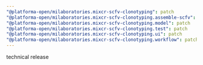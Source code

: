 ```yaml
---
"@platforma-open/milaboratories.mixcr-scfv-clonotyping": patch
"@platforma-open/milaboratories.mixcr-scfv-clonotyping.assemble-scfv": patch
"@platforma-open/milaboratories.mixcr-scfv-clonotyping.model": patch
"@platforma-open/milaboratories.mixcr-scfv-clonotyping.test": patch
"@platforma-open/milaboratories.mixcr-scfv-clonotyping.ui": patch
"@platforma-open/milaboratories.mixcr-scfv-clonotyping.workflow": patch
---
```


technical release
